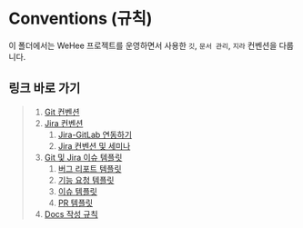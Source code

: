# Conventions (규칙)

이 폴더에서는 WeHee 프로젝트를 운영하면서 사용한 `깃`, `문서 관리`, `지라` 컨벤션을 다룹니다.

## 링크 바로 가기

> 1. [Git 컨벤션](git/README.md)
> 2. [Jira 컨벤션](jira/README.md)
>    1. [Jira-GitLab 연동하기](jira/jira-gitlab-integration.md)
>    2. [Jira 컨벤션 및 세미나](jira/jira-conventions-seminar.md)
> 3. [Git 및 Jira 이슈 템플릿](git/templates/README.md)
>    1. [버그 리포트 템플릿](git/templates/bug-report-template.md)
>    2. [기능 요청 템플릿](git/templates/feature-request-template.md)
>    3. [이슈 템플릿](git/templates/issue-template.md)
>    4. [PR 템플릿](git/templates/pull-request-template.md)
> 4. [Docs 작성 규칙](docs/README.md)